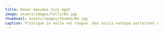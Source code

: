 ```yaml
---
title: Donec maximus nisi eget
image: assets/images/fulls/04.jpg
thumbnail: assets/images/thumbs/04.jpg
caption: Tristique in nulla vel congue. Sed sociis natoque parturient nascetur.
---
```

